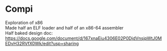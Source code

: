 # Compi
Exploration of x86<br>
Made half an ELF loader and half of an x86-64 assembler <br>
Half baked design doc: https://docs.google.com/document/d/167xnaEiu4306E02P0DjdVnsjpWtJ0MEDvH32RVfX0Wk/edit?usp=sharing
